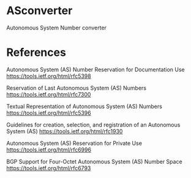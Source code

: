 # ASconverter
Autonomous System Number converter

# References
Autonomous System (AS) Number Reservation for Documentation Use
https://tools.ietf.org/html/rfc5398

Reservation of Last Autonomous System (AS) Numbers
https://tools.ietf.org/html/rfc7300

Textual Representation of Autonomous System (AS) Numbers
https://tools.ietf.org/html/rfc5396

Guidelines for creation, selection, and registration
of an Autonomous System (AS)
https://tools.ietf.org/html/rfc1930

Autonomous System (AS) Reservation for Private Use
https://tools.ietf.org/html/rfc6996

BGP Support for Four-Octet Autonomous System (AS) Number Space
https://tools.ietf.org/html/rfc6793
